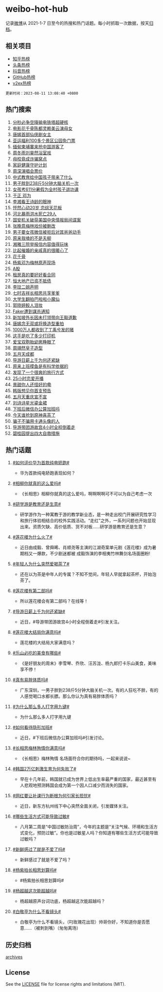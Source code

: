 # weibo-hot-hub

记录[微博](https://www.weibo.com)从 2021-1-7 日至今的热搜和热门话题。每小时抓取一次数据，按天[归档](archives)。

## 相关项目

- [知乎热榜](https://github.com/lonnyzhang423/zhihu-hot-hub)
- [头条热榜](https://github.com/lonnyzhang423/toutiao-hot-hub)
- [抖音热榜](https://github.com/lonnyzhang423/douyin-hot-hub)
- [GitHub热榜](https://github.com/lonnyzhang423/github-hot-hub)
- [v2ex热榜](https://github.com/lonnyzhang423/v2ex-hot-hub)


`更新时间：2023-08-11 13:08:40 +0800`

## 热门搜索

1. [分秒必争空降输电铁塔超硬核](https://m.weibo.cn/search?containerid=100103type%3D1%26t%3D10%26q%3D%23%E5%88%86%E7%A7%92%E5%BF%85%E4%BA%89%E7%A9%BA%E9%99%8D%E8%BE%93%E7%94%B5%E9%93%81%E5%A1%94%E8%B6%85%E7%A1%AC%E6%A0%B8%23&stream_entry_id=51&isnewpage=1&extparam=seat%3D1%26c_type%3D51%26dgr%3D0%26filter_type%3Drealtimehot%26cate%3D10103%26pos%3D0%26stream_entry_id%3D51%26display_time%3D1691730518%26pre_seqid%3D169173051865401969929&luicode=10000011&lfid=106003type%253D25%2526t%253D3%2526disable_hot%253D1%2526filter_type%253Drealtimehot)
1. [电影花千骨陈都灵赖美云演母女](https://m.weibo.cn/search?containerid=100103type%3D1%26t%3D10%26q%3D%23%E7%94%B5%E5%BD%B1%E8%8A%B1%E5%8D%83%E9%AA%A8%E9%99%88%E9%83%BD%E7%81%B5%E8%B5%96%E7%BE%8E%E4%BA%91%E6%BC%94%E6%AF%8D%E5%A5%B3%23&stream_entry_id=31&isnewpage=1&extparam=seat%3D1%26c_type%3D31%26dgr%3D0%26filter_type%3Drealtimehot%26cate%3D5001%26pos%3D0%26realpos%3D1%26band_rank%3D1%26lcate%3D5001%26flag%3D2%26q%3D%2523%25E7%2594%25B5%25E5%25BD%25B1%25E8%258A%25B1%25E5%258D%2583%25E9%25AA%25A8%25E9%2599%2588%25E9%2583%25BD%25E7%2581%25B5%25E8%25B5%2596%25E7%25BE%258E%25E4%25BA%2591%25E6%25BC%2594%25E6%25AF%258D%25E5%25A5%25B3%2523%26stream_entry_id%3D31%26display_time%3D1691730518%26pre_seqid%3D169173051865401969929&luicode=10000011&lfid=106003type%253D25%2526t%253D3%2526disable_hot%253D1%2526filter_type%253Drealtimehot)
1. [唐嫣首部仙侠剧女主](https://m.weibo.cn/search?containerid=100103type%3D1%26t%3D10%26q%3D%23%E5%94%90%E5%AB%A3%E9%A6%96%E9%83%A8%E4%BB%99%E4%BE%A0%E5%89%A7%E5%A5%B3%E4%B8%BB%23&stream_entry_id=31&isnewpage=1&extparam=seat%3D1%26c_type%3D31%26dgr%3D0%26filter_type%3Drealtimehot%26cate%3D5001%26pos%3D1%26realpos%3D2%26band_rank%3D2%26lcate%3D5001%26flag%3D2%26q%3D%2523%25E5%2594%2590%25E5%25AB%25A3%25E9%25A6%2596%25E9%2583%25A8%25E4%25BB%2599%25E4%25BE%25A0%25E5%2589%25A7%25E5%25A5%25B3%25E4%25B8%25BB%2523%26stream_entry_id%3D31%26display_time%3D1691730518%26pre_seqid%3D169173051865401969929&luicode=10000011&lfid=106003type%253D25%2526t%253D3%2526disable_hot%253D1%2526filter_type%253Drealtimehot)
1. [亚运福利100多个景区公园免门票](https://m.weibo.cn/search?containerid=100103type%3D1%26t%3D10%26q%3D%23%E4%BA%9A%E8%BF%90%E7%A6%8F%E5%88%A9100%E5%A4%9A%E4%B8%AA%E6%99%AF%E5%8C%BA%E5%85%AC%E5%9B%AD%E5%85%8D%E9%97%A8%E7%A5%A8%23&stream_entry_id=31&isnewpage=1&extparam=seat%3D1%26c_type%3D31%26dgr%3D0%26filter_type%3Drealtimehot%26cate%3D5001%26pos%3D2%26realpos%3D3%26band_rank%3D3%26lcate%3D5001%26flag%3D0%26q%3D%2523%25E4%25BA%259A%25E8%25BF%2590%25E7%25A6%258F%25E5%2588%25A9100%25E5%25A4%259A%25E4%25B8%25AA%25E6%2599%25AF%25E5%258C%25BA%25E5%2585%25AC%25E5%259B%25AD%25E5%2585%258D%25E9%2597%25A8%25E7%25A5%25A8%2523%26stream_entry_id%3D31%26display_time%3D1691730518%26pre_seqid%3D169173051865401969929&luicode=10000011&lfid=106003type%253D25%2526t%253D3%2526disable_hot%253D1%2526filter_type%253Drealtimehot)
1. [缅甸柬埔寨来抢中国游客了](https://m.weibo.cn/search?containerid=100103type%3D1%26t%3D10%26q%3D%23%E7%BC%85%E7%94%B8%E6%9F%AC%E5%9F%94%E5%AF%A8%E6%9D%A5%E6%8A%A2%E4%B8%AD%E5%9B%BD%E6%B8%B8%E5%AE%A2%E4%BA%86%23&stream_entry_id=31&isnewpage=1&extparam=seat%3D1%26c_type%3D31%26dgr%3D0%26filter_type%3Drealtimehot%26cate%3D5001%26pos%3D3%26realpos%3D4%26band_rank%3D4%26lcate%3D5001%26flag%3D2%26q%3D%2523%25E7%25BC%2585%25E7%2594%25B8%25E6%259F%25AC%25E5%259F%2594%25E5%25AF%25A8%25E6%259D%25A5%25E6%258A%25A2%25E4%25B8%25AD%25E5%259B%25BD%25E6%25B8%25B8%25E5%25AE%25A2%25E4%25BA%2586%2523%26stream_entry_id%3D31%26display_time%3D1691730518%26pre_seqid%3D169173051865401969929&luicode=10000011&lfid=106003type%253D25%2526t%253D3%2526disable_hot%253D1%2526filter_type%253Drealtimehot)
1. [周冬雨刘昊然浴室戏](https://m.weibo.cn/search?containerid=100103type%3D1%26t%3D10%26q%3D%23%E5%91%A8%E5%86%AC%E9%9B%A8%E5%88%98%E6%98%8A%E7%84%B6%E6%B5%B4%E5%AE%A4%E6%88%8F%23&stream_entry_id=31&isnewpage=1&extparam=seat%3D1%26c_type%3D31%26dgr%3D0%26filter_type%3Drealtimehot%26cate%3D5001%26pos%3D4%26realpos%3D5%26band_rank%3D5%26lcate%3D5001%26flag%3D1%26q%3D%2523%25E5%2591%25A8%25E5%2586%25AC%25E9%259B%25A8%25E5%2588%2598%25E6%2598%258A%25E7%2584%25B6%25E6%25B5%25B4%25E5%25AE%25A4%25E6%2588%258F%2523%26stream_entry_id%3D31%26display_time%3D1691730518%26pre_seqid%3D169173051865401969929&luicode=10000011&lfid=106003type%253D25%2526t%253D3%2526disable_hot%253D1%2526filter_type%253Drealtimehot)
1. [母校竟成诈骗窝点](https://m.weibo.cn/search?containerid=100103type%3D1%26t%3D10%26q%3D%23%E6%AF%8D%E6%A0%A1%E7%AB%9F%E6%88%90%E8%AF%88%E9%AA%97%E7%AA%9D%E7%82%B9%23&stream_entry_id=31&isnewpage=1&extparam=seat%3D1%26c_type%3D31%26dgr%3D0%26filter_type%3Drealtimehot%26cate%3D5001%26pos%3D5%26realpos%3D6%26band_rank%3D6%26lcate%3D5001%26flag%3D1%26q%3D%2523%25E6%25AF%258D%25E6%25A0%25A1%25E7%25AB%259F%25E6%2588%2590%25E8%25AF%2588%25E9%25AA%2597%25E7%25AA%259D%25E7%2582%25B9%2523%26stream_entry_id%3D31%26display_time%3D1691730518%26pre_seqid%3D169173051865401969929&luicode=10000011&lfid=106003type%253D25%2526t%253D3%2526disable_hot%253D1%2526filter_type%253Drealtimehot)
1. [家庭健康守护计划](https://m.weibo.cn/search?containerid=100103type%3D1%26t%3D10%26q%3D%23%E5%AE%B6%E5%BA%AD%E5%81%A5%E5%BA%B7%E5%AE%88%E6%8A%A4%E8%AE%A1%E5%88%92%23&stream_entry_id=31&isnewpage=1&extparam=seat%3D1%26c_type%3D31%26dgr%3D0%26filter_type%3Drealtimehot%26adid%3D199022%26pos%3D6%26cate%3D5001%26q%3D%2523%25E5%25AE%25B6%25E5%25BA%25AD%25E5%2581%25A5%25E5%25BA%25B7%25E5%25AE%2588%25E6%258A%25A4%25E8%25AE%25A1%25E5%2588%2592%2523%26band_rank%3D7%26lcate%3D5001%26is_ad_pos%3D1%26stream_entry_id%3D31%26display_time%3D1691730518%26pre_seqid%3D169173051865401969929&luicode=10000011&lfid=106003type%253D25%2526t%253D3%2526disable_hot%253D1%2526filter_type%253Drealtimehot)
1. [周深演唱会票价](https://m.weibo.cn/search?containerid=100103type%3D1%26t%3D10%26q%3D%E5%91%A8%E6%B7%B1%E6%BC%94%E5%94%B1%E4%BC%9A%E7%A5%A8%E4%BB%B7&stream_entry_id=31&isnewpage=1&extparam=seat%3D1%26c_type%3D31%26dgr%3D0%26filter_type%3Drealtimehot%26cate%3D5001%26pos%3D7%26realpos%3D7%26band_rank%3D7%26lcate%3D5001%26flag%3D1%26q%3D%25E5%2591%25A8%25E6%25B7%25B1%25E6%25BC%2594%25E5%2594%25B1%25E4%25BC%259A%25E7%25A5%25A8%25E4%25BB%25B7%26stream_entry_id%3D31%26display_time%3D1691730518%26pre_seqid%3D169173051865401969929&luicode=10000011&lfid=106003type%253D25%2526t%253D3%2526disable_hot%253D1%2526filter_type%253Drealtimehot)
1. [中式教育给中国孩子带来了什么](https://m.weibo.cn/search?containerid=100103type%3D1%26t%3D10%26q%3D%E4%B8%AD%E5%BC%8F%E6%95%99%E8%82%B2%E7%BB%99%E4%B8%AD%E5%9B%BD%E5%AD%A9%E5%AD%90%E5%B8%A6%E6%9D%A5%E4%BA%86%E4%BB%80%E4%B9%88&stream_entry_id=31&isnewpage=1&extparam=seat%3D1%26c_type%3D31%26dgr%3D0%26filter_type%3Drealtimehot%26cate%3D5001%26pos%3D8%26realpos%3D8%26band_rank%3D8%26lcate%3D5001%26flag%3D1%26q%3D%25E4%25B8%25AD%25E5%25BC%258F%25E6%2595%2599%25E8%2582%25B2%25E7%25BB%2599%25E4%25B8%25AD%25E5%259B%25BD%25E5%25AD%25A9%25E5%25AD%2590%25E5%25B8%25A6%25E6%259D%25A5%25E4%25BA%2586%25E4%25BB%2580%25E4%25B9%2588%26stream_entry_id%3D31%26display_time%3D1691730518%26pre_seqid%3D169173051865401969929&luicode=10000011&lfid=106003type%253D25%2526t%253D3%2526disable_hot%253D1%2526filter_type%253Drealtimehot)
1. [男子胖到238斤5分钟大脑关机一次](https://m.weibo.cn/search?containerid=100103type%3D1%26t%3D10%26q%3D%23%E7%94%B7%E5%AD%90%E8%83%96%E5%88%B0238%E6%96%A45%E5%88%86%E9%92%9F%E5%A4%A7%E8%84%91%E5%85%B3%E6%9C%BA%E4%B8%80%E6%AC%A1%23&stream_entry_id=31&isnewpage=1&extparam=seat%3D1%26c_type%3D31%26dgr%3D0%26filter_type%3Drealtimehot%26cate%3D5001%26pos%3D9%26realpos%3D9%26band_rank%3D9%26lcate%3D5001%26flag%3D0%26q%3D%2523%25E7%2594%25B7%25E5%25AD%2590%25E8%2583%2596%25E5%2588%25B0238%25E6%2596%25A45%25E5%2588%2586%25E9%2592%259F%25E5%25A4%25A7%25E8%2584%2591%25E5%2585%25B3%25E6%259C%25BA%25E4%25B8%2580%25E6%25AC%25A1%2523%26stream_entry_id%3D31%26display_time%3D1691730518%26pre_seqid%3D169173051865401969929&luicode=10000011&lfid=106003type%253D25%2526t%253D3%2526disable_hot%253D1%2526filter_type%253Drealtimehot)
1. [女孩考611分暑假为全村孩子讲功课](https://m.weibo.cn/search?containerid=100103type%3D1%26t%3D10%26q%3D%23%E5%A5%B3%E5%AD%A9%E8%80%83611%E5%88%86%E6%9A%91%E5%81%87%E4%B8%BA%E5%85%A8%E6%9D%91%E5%AD%A9%E5%AD%90%E8%AE%B2%E5%8A%9F%E8%AF%BE%23&stream_entry_id=31&isnewpage=1&extparam=seat%3D1%26c_type%3D31%26dgr%3D0%26filter_type%3Drealtimehot%26cate%3D5001%26pos%3D10%26realpos%3D10%26band_rank%3D10%26lcate%3D5001%26flag%3D32768%26q%3D%2523%25E5%25A5%25B3%25E5%25AD%25A9%25E8%2580%2583611%25E5%2588%2586%25E6%259A%2591%25E5%2581%2587%25E4%25B8%25BA%25E5%2585%25A8%25E6%259D%2591%25E5%25AD%25A9%25E5%25AD%2590%25E8%25AE%25B2%25E5%258A%259F%25E8%25AF%25BE%2523%26stream_entry_id%3D31%26display_time%3D1691730518%26pre_seqid%3D169173051865401969929&luicode=10000011&lfid=106003type%253D25%2526t%253D3%2526disable_hot%253D1%2526filter_type%253Drealtimehot)
1. [于正 邓为](https://m.weibo.cn/search?containerid=100103type%3D1%26t%3D10%26q%3D%E4%BA%8E%E6%AD%A3+%E9%82%93%E4%B8%BA&stream_entry_id=31&isnewpage=1&extparam=seat%3D1%26c_type%3D31%26dgr%3D0%26filter_type%3Drealtimehot%26cate%3D5001%26pos%3D11%26realpos%3D11%26band_rank%3D11%26lcate%3D5001%26flag%3D1%26q%3D%25E4%25BA%258E%25E6%25AD%25A3%2520%25E9%2582%2593%25E4%25B8%25BA%26stream_entry_id%3D31%26display_time%3D1691730518%26pre_seqid%3D169173051865401969929&luicode=10000011&lfid=106003type%253D25%2526t%253D3%2526disable_hot%253D1%2526filter_type%253Drealtimehot)
1. [李湘看王诗龄的眼神](https://m.weibo.cn/search?containerid=100103type%3D1%26t%3D10%26q%3D%E6%9D%8E%E6%B9%98%E7%9C%8B%E7%8E%8B%E8%AF%97%E9%BE%84%E7%9A%84%E7%9C%BC%E7%A5%9E&stream_entry_id=31&isnewpage=1&extparam=seat%3D1%26c_type%3D31%26dgr%3D0%26filter_type%3Drealtimehot%26cate%3D5001%26pos%3D12%26realpos%3D12%26band_rank%3D12%26lcate%3D5001%26flag%3D2%26q%3D%25E6%259D%258E%25E6%25B9%2598%25E7%259C%258B%25E7%258E%258B%25E8%25AF%2597%25E9%25BE%2584%25E7%259A%2584%25E7%259C%25BC%25E7%25A5%259E%26stream_entry_id%3D31%26display_time%3D1691730518%26pre_seqid%3D169173051865401969929&luicode=10000011&lfid=106003type%253D25%2526t%253D3%2526disable_hot%253D1%2526filter_type%253Drealtimehot)
1. [怦然心动20岁 恋综天花板](https://m.weibo.cn/search?containerid=100103type%3D1%26t%3D10%26q%3D%E6%80%A6%E7%84%B6%E5%BF%83%E5%8A%A820%E5%B2%81+%E6%81%8B%E7%BB%BC%E5%A4%A9%E8%8A%B1%E6%9D%BF&stream_entry_id=31&isnewpage=1&extparam=seat%3D1%26c_type%3D31%26dgr%3D0%26filter_type%3Drealtimehot%26cate%3D5001%26pos%3D13%26realpos%3D13%26band_rank%3D13%26lcate%3D5001%26flag%3D1%26q%3D%25E6%2580%25A6%25E7%2584%25B6%25E5%25BF%2583%25E5%258A%25A820%25E5%25B2%2581%2520%25E6%2581%258B%25E7%25BB%25BC%25E5%25A4%25A9%25E8%258A%25B1%25E6%259D%25BF%26stream_entry_id%3D31%26display_time%3D1691730518%26pre_seqid%3D169173051865401969929&luicode=10000011&lfid=106003type%253D25%2526t%253D3%2526disable_hot%253D1%2526filter_type%253Drealtimehot)
1. [河北暴雨洪水死亡29人](https://m.weibo.cn/search?containerid=100103type%3D1%26t%3D10%26q%3D%23%E6%B2%B3%E5%8C%97%E6%9A%B4%E9%9B%A8%E6%B4%AA%E6%B0%B4%E6%AD%BB%E4%BA%A129%E4%BA%BA%23&stream_entry_id=31&isnewpage=1&extparam=seat%3D1%26c_type%3D31%26dgr%3D0%26filter_type%3Drealtimehot%26cate%3D5001%26pos%3D14%26realpos%3D14%26band_rank%3D14%26lcate%3D5001%26flag%3D0%26q%3D%2523%25E6%25B2%25B3%25E5%258C%2597%25E6%259A%25B4%25E9%259B%25A8%25E6%25B4%25AA%25E6%25B0%25B4%25E6%25AD%25BB%25E4%25BA%25A129%25E4%25BA%25BA%2523%26stream_entry_id%3D31%26display_time%3D1691730518%26pre_seqid%3D169173051865401969929&luicode=10000011&lfid=106003type%253D25%2526t%253D3%2526disable_hot%253D1%2526filter_type%253Drealtimehot)
1. [国安机关破获美国中央情报局间谍案](https://m.weibo.cn/search?containerid=100103type%3D1%26t%3D10%26q%3D%23%E5%9B%BD%E5%AE%89%E6%9C%BA%E5%85%B3%E7%A0%B4%E8%8E%B7%E7%BE%8E%E5%9B%BD%E4%B8%AD%E5%A4%AE%E6%83%85%E6%8A%A5%E5%B1%80%E9%97%B4%E8%B0%8D%E6%A1%88%23&stream_entry_id=31&isnewpage=1&extparam=seat%3D1%26c_type%3D31%26dgr%3D0%26filter_type%3Drealtimehot%26cate%3D5001%26pos%3D15%26realpos%3D15%26band_rank%3D15%26lcate%3D5001%26flag%3D0%26q%3D%2523%25E5%259B%25BD%25E5%25AE%2589%25E6%259C%25BA%25E5%2585%25B3%25E7%25A0%25B4%25E8%258E%25B7%25E7%25BE%258E%25E5%259B%25BD%25E4%25B8%25AD%25E5%25A4%25AE%25E6%2583%2585%25E6%258A%25A5%25E5%25B1%2580%25E9%2597%25B4%25E8%25B0%258D%25E6%25A1%2588%2523%26stream_entry_id%3D31%26display_time%3D1691730518%26pre_seqid%3D169173051865401969929&luicode=10000011&lfid=106003type%253D25%2526t%253D3%2526disable_hot%253D1%2526filter_type%253Drealtimehot)
1. [张晚意梅林戏份被删改](https://m.weibo.cn/search?containerid=100103type%3D1%26t%3D10%26q%3D%23%E5%BC%A0%E6%99%9A%E6%84%8F%E6%A2%85%E6%9E%97%E6%88%8F%E4%BB%BD%E8%A2%AB%E5%88%A0%E6%94%B9%23&stream_entry_id=31&isnewpage=1&extparam=seat%3D1%26c_type%3D31%26dgr%3D0%26filter_type%3Drealtimehot%26cate%3D5001%26pos%3D16%26realpos%3D16%26band_rank%3D16%26lcate%3D5001%26flag%3D2%26q%3D%2523%25E5%25BC%25A0%25E6%2599%259A%25E6%2584%258F%25E6%25A2%2585%25E6%259E%2597%25E6%2588%258F%25E4%25BB%25BD%25E8%25A2%25AB%25E5%2588%25A0%25E6%2594%25B9%2523%26stream_entry_id%3D31%26display_time%3D1691730518%26pre_seqid%3D169173051865401969929&luicode=10000011&lfid=106003type%253D25%2526t%253D3%2526disable_hot%253D1%2526filter_type%253Drealtimehot)
1. [男子要女孩微信被拒后对其爸爸动手](https://m.weibo.cn/search?containerid=100103type%3D1%26t%3D10%26q%3D%23%E7%94%B7%E5%AD%90%E8%A6%81%E5%A5%B3%E5%AD%A9%E5%BE%AE%E4%BF%A1%E8%A2%AB%E6%8B%92%E5%90%8E%E5%AF%B9%E5%85%B6%E7%88%B8%E7%88%B8%E5%8A%A8%E6%89%8B%23&stream_entry_id=31&isnewpage=1&extparam=seat%3D1%26c_type%3D31%26dgr%3D0%26filter_type%3Drealtimehot%26cate%3D5001%26pos%3D17%26realpos%3D17%26band_rank%3D17%26lcate%3D5001%26flag%3D1%26q%3D%2523%25E7%2594%25B7%25E5%25AD%2590%25E8%25A6%2581%25E5%25A5%25B3%25E5%25AD%25A9%25E5%25BE%25AE%25E4%25BF%25A1%25E8%25A2%25AB%25E6%258B%2592%25E5%2590%258E%25E5%25AF%25B9%25E5%2585%25B6%25E7%2588%25B8%25E7%2588%25B8%25E5%258A%25A8%25E6%2589%258B%2523%26stream_entry_id%3D31%26display_time%3D1691730518%26pre_seqid%3D169173051865401969929&luicode=10000011&lfid=106003type%253D25%2526t%253D3%2526disable_hot%253D1%2526filter_type%253Drealtimehot)
1. [原来我嗑的不是夭柳](https://m.weibo.cn/search?containerid=100103type%3D1%26t%3D10%26q%3D%23%E5%8E%9F%E6%9D%A5%E6%88%91%E5%97%91%E7%9A%84%E4%B8%8D%E6%98%AF%E5%A4%AD%E6%9F%B3%23&stream_entry_id=31&isnewpage=1&extparam=seat%3D1%26c_type%3D31%26dgr%3D0%26filter_type%3Drealtimehot%26cate%3D5001%26pos%3D18%26realpos%3D18%26band_rank%3D18%26lcate%3D5001%26flag%3D1%26q%3D%2523%25E5%258E%259F%25E6%259D%25A5%25E6%2588%2591%25E5%2597%2591%25E7%259A%2584%25E4%25B8%258D%25E6%2598%25AF%25E5%25A4%25AD%25E6%259F%25B3%2523%26stream_entry_id%3D31%26display_time%3D1691730518%26pre_seqid%3D169173051865401969929&luicode=10000011&lfid=106003type%253D25%2526t%253D3%2526disable_hot%253D1%2526filter_type%253Drealtimehot)
1. [湘雅三院举报信内容值得玩味](https://m.weibo.cn/search?containerid=100103type%3D1%26t%3D10%26q%3D%E6%B9%98%E9%9B%85%E4%B8%89%E9%99%A2%E4%B8%BE%E6%8A%A5%E4%BF%A1%E5%86%85%E5%AE%B9%E5%80%BC%E5%BE%97%E7%8E%A9%E5%91%B3&stream_entry_id=31&isnewpage=1&extparam=seat%3D1%26c_type%3D31%26dgr%3D0%26filter_type%3Drealtimehot%26cate%3D5001%26pos%3D19%26realpos%3D19%26band_rank%3D19%26lcate%3D5001%26flag%3D0%26q%3D%25E6%25B9%2598%25E9%259B%2585%25E4%25B8%2589%25E9%2599%25A2%25E4%25B8%25BE%25E6%258A%25A5%25E4%25BF%25A1%25E5%2586%2585%25E5%25AE%25B9%25E5%2580%25BC%25E5%25BE%2597%25E7%258E%25A9%25E5%2591%25B3%26stream_entry_id%3D31%26display_time%3D1691730518%26pre_seqid%3D169173051865401969929&luicode=10000011&lfid=106003type%253D25%2526t%253D3%2526disable_hot%253D1%2526filter_type%253Drealtimehot)
1. [比起催婚的亲戚真的很暖心了](https://m.weibo.cn/search?containerid=100103type%3D1%26t%3D10%26q%3D%E6%AF%94%E8%B5%B7%E5%82%AC%E5%A9%9A%E7%9A%84%E4%BA%B2%E6%88%9A%E7%9C%9F%E7%9A%84%E5%BE%88%E6%9A%96%E5%BF%83%E4%BA%86&stream_entry_id=31&isnewpage=1&extparam=seat%3D1%26c_type%3D31%26dgr%3D0%26filter_type%3Drealtimehot%26cate%3D5001%26pos%3D20%26realpos%3D20%26band_rank%3D20%26lcate%3D5001%26flag%3D1%26q%3D%25E6%25AF%2594%25E8%25B5%25B7%25E5%2582%25AC%25E5%25A9%259A%25E7%259A%2584%25E4%25BA%25B2%25E6%2588%259A%25E7%259C%259F%25E7%259A%2584%25E5%25BE%2588%25E6%259A%2596%25E5%25BF%2583%25E4%25BA%2586%26stream_entry_id%3D31%26display_time%3D1691730518%26pre_seqid%3D169173051865401969929&luicode=10000011&lfid=106003type%253D25%2526t%253D3%2526disable_hot%253D1%2526filter_type%253Drealtimehot)
1. [花千骨](https://m.weibo.cn/search?containerid=100103type%3D1%26t%3D10%26q%3D%E8%8A%B1%E5%8D%83%E9%AA%A8&stream_entry_id=31&isnewpage=1&extparam=seat%3D1%26c_type%3D31%26dgr%3D0%26filter_type%3Drealtimehot%26cate%3D5001%26pos%3D21%26realpos%3D21%26band_rank%3D21%26lcate%3D5001%26flag%3D1%26q%3D%25E8%258A%25B1%25E5%258D%2583%25E9%25AA%25A8%26stream_entry_id%3D31%26display_time%3D1691730518%26pre_seqid%3D169173051865401969929&luicode=10000011&lfid=106003type%253D25%2526t%253D3%2526disable_hot%253D1%2526filter_type%253Drealtimehot)
1. [杨紫邓为梅林原声现场](https://m.weibo.cn/search?containerid=100103type%3D1%26t%3D10%26q%3D%23%E6%9D%A8%E7%B4%AB%E9%82%93%E4%B8%BA%E6%A2%85%E6%9E%97%E5%8E%9F%E5%A3%B0%E7%8E%B0%E5%9C%BA%23&stream_entry_id=31&isnewpage=1&extparam=seat%3D1%26c_type%3D31%26dgr%3D0%26filter_type%3Drealtimehot%26cate%3D5001%26pos%3D22%26realpos%3D22%26band_rank%3D22%26lcate%3D5001%26flag%3D1%26q%3D%2523%25E6%259D%25A8%25E7%25B4%25AB%25E9%2582%2593%25E4%25B8%25BA%25E6%25A2%2585%25E6%259E%2597%25E5%258E%259F%25E5%25A3%25B0%25E7%258E%25B0%25E5%259C%25BA%2523%26stream_entry_id%3D31%26display_time%3D1691730518%26pre_seqid%3D169173051865401969929&luicode=10000011&lfid=106003type%253D25%2526t%253D3%2526disable_hot%253D1%2526filter_type%253Drealtimehot)
1. [A股](https://m.weibo.cn/search?containerid=100103type%3D1%26t%3D10%26q%3DA%E8%82%A1&stream_entry_id=31&isnewpage=1&extparam=seat%3D1%26c_type%3D31%26dgr%3D0%26filter_type%3Drealtimehot%26cate%3D5001%26pos%3D23%26realpos%3D23%26band_rank%3D23%26lcate%3D5001%26flag%3D0%26q%3DA%25E8%2582%25A1%26stream_entry_id%3D31%26display_time%3D1691730518%26pre_seqid%3D169173051865401969929&luicode=10000011&lfid=106003type%253D25%2526t%253D3%2526disable_hot%253D1%2526filter_type%253Drealtimehot)
1. [租房真的要好好看合同](https://m.weibo.cn/search?containerid=100103type%3D1%26t%3D10%26q%3D%E7%A7%9F%E6%88%BF%E7%9C%9F%E7%9A%84%E8%A6%81%E5%A5%BD%E5%A5%BD%E7%9C%8B%E5%90%88%E5%90%8C&stream_entry_id=31&isnewpage=1&extparam=seat%3D1%26c_type%3D31%26dgr%3D0%26filter_type%3Drealtimehot%26cate%3D5001%26pos%3D24%26realpos%3D24%26band_rank%3D24%26lcate%3D5001%26flag%3D1%26q%3D%25E7%25A7%259F%25E6%2588%25BF%25E7%259C%259F%25E7%259A%2584%25E8%25A6%2581%25E5%25A5%25BD%25E5%25A5%25BD%25E7%259C%258B%25E5%2590%2588%25E5%2590%258C%26stream_entry_id%3D31%26display_time%3D1691730518%26pre_seqid%3D169173051865401969929&luicode=10000011&lfid=106003type%253D25%2526t%253D3%2526disable_hot%253D1%2526filter_type%253Drealtimehot)
1. [恒大地产已资不抵债](https://m.weibo.cn/search?containerid=100103type%3D1%26t%3D10%26q%3D%23%E6%81%92%E5%A4%A7%E5%9C%B0%E4%BA%A7%E5%B7%B2%E8%B5%84%E4%B8%8D%E6%8A%B5%E5%80%BA%23&stream_entry_id=31&isnewpage=1&extparam=seat%3D1%26c_type%3D31%26dgr%3D0%26filter_type%3Drealtimehot%26cate%3D5001%26pos%3D25%26realpos%3D25%26band_rank%3D25%26lcate%3D5001%26flag%3D0%26q%3D%2523%25E6%2581%2592%25E5%25A4%25A7%25E5%259C%25B0%25E4%25BA%25A7%25E5%25B7%25B2%25E8%25B5%2584%25E4%25B8%258D%25E6%258A%25B5%25E5%2580%25BA%2523%26stream_entry_id%3D31%26display_time%3D1691730518%26pre_seqid%3D169173051865401969929&luicode=10000011&lfid=106003type%253D25%2526t%253D3%2526disable_hot%253D1%2526filter_type%253Drealtimehot)
1. [李玟二姐声明](https://m.weibo.cn/search?containerid=100103type%3D1%26t%3D10%26q%3D%23%E6%9D%8E%E7%8E%9F%E4%BA%8C%E5%A7%90%E5%A3%B0%E6%98%8E%23&stream_entry_id=31&isnewpage=1&extparam=seat%3D1%26c_type%3D31%26dgr%3D0%26filter_type%3Drealtimehot%26cate%3D5001%26pos%3D26%26realpos%3D26%26band_rank%3D26%26lcate%3D5001%26flag%3D0%26q%3D%2523%25E6%259D%258E%25E7%258E%259F%25E4%25BA%258C%25E5%25A7%2590%25E5%25A3%25B0%25E6%2598%258E%2523%26stream_entry_id%3D31%26display_time%3D1691730518%26pre_seqid%3D169173051865401969929&luicode=10000011&lfid=106003type%253D25%2526t%253D3%2526disable_hot%253D1%2526filter_type%253Drealtimehot)
1. [七时吉祥长相思共享爹爹](https://m.weibo.cn/search?containerid=100103type%3D1%26t%3D10%26q%3D%23%E4%B8%83%E6%97%B6%E5%90%89%E7%A5%A5%E9%95%BF%E7%9B%B8%E6%80%9D%E5%85%B1%E4%BA%AB%E7%88%B9%E7%88%B9%23&stream_entry_id=31&isnewpage=1&extparam=seat%3D1%26c_type%3D31%26dgr%3D0%26filter_type%3Drealtimehot%26cate%3D5001%26pos%3D27%26realpos%3D27%26band_rank%3D27%26lcate%3D5001%26flag%3D1%26q%3D%2523%25E4%25B8%2583%25E6%2597%25B6%25E5%2590%2589%25E7%25A5%25A5%25E9%2595%25BF%25E7%259B%25B8%25E6%2580%259D%25E5%2585%25B1%25E4%25BA%25AB%25E7%2588%25B9%25E7%2588%25B9%2523%26stream_entry_id%3D31%26display_time%3D1691730518%26pre_seqid%3D169173051865401969929&luicode=10000011&lfid=106003type%253D25%2526t%253D3%2526disable_hot%253D1%2526filter_type%253Drealtimehot)
1. [大学生翻拍巴啦啦小魔仙](https://m.weibo.cn/search?containerid=100103type%3D1%26t%3D10%26q%3D%E5%A4%A7%E5%AD%A6%E7%94%9F%E7%BF%BB%E6%8B%8D%E5%B7%B4%E5%95%A6%E5%95%A6%E5%B0%8F%E9%AD%94%E4%BB%99&stream_entry_id=31&isnewpage=1&extparam=seat%3D1%26c_type%3D31%26dgr%3D0%26filter_type%3Drealtimehot%26cate%3D5001%26pos%3D28%26realpos%3D28%26band_rank%3D28%26lcate%3D5001%26flag%3D1%26q%3D%25E5%25A4%25A7%25E5%25AD%25A6%25E7%2594%259F%25E7%25BF%25BB%25E6%258B%258D%25E5%25B7%25B4%25E5%2595%25A6%25E5%2595%25A6%25E5%25B0%258F%25E9%25AD%2594%25E4%25BB%2599%26stream_entry_id%3D31%26display_time%3D1691730518%26pre_seqid%3D169173051865401969929&luicode=10000011&lfid=106003type%253D25%2526t%253D3%2526disable_hot%253D1%2526filter_type%253Drealtimehot)
1. [郭晓婷鲛人泪妆](https://m.weibo.cn/search?containerid=100103type%3D1%26t%3D10%26q%3D%23%E9%83%AD%E6%99%93%E5%A9%B7%E9%B2%9B%E4%BA%BA%E6%B3%AA%E5%A6%86%23&stream_entry_id=31&isnewpage=1&extparam=seat%3D1%26c_type%3D31%26dgr%3D0%26filter_type%3Drealtimehot%26cate%3D5001%26pos%3D29%26realpos%3D29%26band_rank%3D29%26lcate%3D5001%26flag%3D1%26q%3D%2523%25E9%2583%25AD%25E6%2599%2593%25E5%25A9%25B7%25E9%25B2%259B%25E4%25BA%25BA%25E6%25B3%25AA%25E5%25A6%2586%2523%26stream_entry_id%3D31%26display_time%3D1691730518%26pre_seqid%3D169173051865401969929&luicode=10000011&lfid=106003type%253D25%2526t%253D3%2526disable_hot%253D1%2526filter_type%253Drealtimehot)
1. [Faker遭到谋杀通知](https://m.weibo.cn/search?containerid=100103type%3D1%26t%3D10%26q%3D%23Faker%E9%81%AD%E5%88%B0%E8%B0%8B%E6%9D%80%E9%80%9A%E7%9F%A5%23&stream_entry_id=31&isnewpage=1&extparam=seat%3D1%26c_type%3D31%26dgr%3D0%26filter_type%3Drealtimehot%26cate%3D5001%26pos%3D30%26realpos%3D30%26band_rank%3D30%26lcate%3D5001%26flag%3D1%26q%3D%2523Faker%25E9%2581%25AD%25E5%2588%25B0%25E8%25B0%258B%25E6%259D%2580%25E9%2580%259A%25E7%259F%25A5%2523%26stream_entry_id%3D31%26display_time%3D1691730518%26pre_seqid%3D169173051865401969929&luicode=10000011&lfid=106003type%253D25%2526t%253D3%2526disable_hot%253D1%2526filter_type%253Drealtimehot)
1. [新加坡外长因未打领带向王毅道歉](https://m.weibo.cn/search?containerid=100103type%3D1%26t%3D10%26q%3D%23%E6%96%B0%E5%8A%A0%E5%9D%A1%E5%A4%96%E9%95%BF%E5%9B%A0%E6%9C%AA%E6%89%93%E9%A2%86%E5%B8%A6%E5%90%91%E7%8E%8B%E6%AF%85%E9%81%93%E6%AD%89%23&stream_entry_id=31&isnewpage=1&extparam=seat%3D1%26c_type%3D31%26dgr%3D0%26filter_type%3Drealtimehot%26cate%3D5001%26pos%3D31%26realpos%3D31%26band_rank%3D31%26lcate%3D5001%26flag%3D1%26q%3D%2523%25E6%2596%25B0%25E5%258A%25A0%25E5%259D%25A1%25E5%25A4%2596%25E9%2595%25BF%25E5%259B%25A0%25E6%259C%25AA%25E6%2589%2593%25E9%25A2%2586%25E5%25B8%25A6%25E5%2590%2591%25E7%258E%258B%25E6%25AF%2585%25E9%2581%2593%25E6%25AD%2589%2523%26stream_entry_id%3D31%26display_time%3D1691730518%26pre_seqid%3D169173051865401969929&luicode=10000011&lfid=106003type%253D25%2526t%253D3%2526disable_hot%253D1%2526filter_type%253Drealtimehot)
1. [唐嫣念无双或将换造型重拍](https://m.weibo.cn/search?containerid=100103type%3D1%26t%3D10%26q%3D%23%E5%94%90%E5%AB%A3%E5%BF%B5%E6%97%A0%E5%8F%8C%E6%88%96%E5%B0%86%E6%8D%A2%E9%80%A0%E5%9E%8B%E9%87%8D%E6%8B%8D%23&stream_entry_id=31&isnewpage=1&extparam=seat%3D1%26c_type%3D31%26dgr%3D0%26filter_type%3Drealtimehot%26cate%3D5001%26pos%3D32%26realpos%3D32%26band_rank%3D32%26lcate%3D5001%26flag%3D1%26q%3D%2523%25E5%2594%2590%25E5%25AB%25A3%25E5%25BF%25B5%25E6%2597%25A0%25E5%258F%258C%25E6%2588%2596%25E5%25B0%2586%25E6%258D%25A2%25E9%2580%25A0%25E5%259E%258B%25E9%2587%258D%25E6%258B%258D%2523%26stream_entry_id%3D31%26display_time%3D1691730518%26pre_seqid%3D169173051865401969929&luicode=10000011&lfid=106003type%253D25%2526t%253D3%2526disable_hot%253D1%2526filter_type%253Drealtimehot)
1. [1000万人都收到了丁禹兮发的猪](https://m.weibo.cn/search?containerid=100103type%3D1%26t%3D10%26q%3D%231000%E4%B8%87%E4%BA%BA%E9%83%BD%E6%94%B6%E5%88%B0%E4%BA%86%E4%B8%81%E7%A6%B9%E5%85%AE%E5%8F%91%E7%9A%84%E7%8C%AA%23&stream_entry_id=31&isnewpage=1&extparam=seat%3D1%26c_type%3D31%26dgr%3D0%26filter_type%3Drealtimehot%26cate%3D5001%26pos%3D33%26realpos%3D33%26band_rank%3D33%26lcate%3D5001%26flag%3D1%26q%3D%25231000%25E4%25B8%2587%25E4%25BA%25BA%25E9%2583%25BD%25E6%2594%25B6%25E5%2588%25B0%25E4%25BA%2586%25E4%25B8%2581%25E7%25A6%25B9%25E5%2585%25AE%25E5%258F%2591%25E7%259A%2584%25E7%258C%25AA%2523%26stream_entry_id%3D31%26display_time%3D1691730518%26pre_seqid%3D169173051865401969929&luicode=10000011&lfid=106003type%253D25%2526t%253D3%2526disable_hot%253D1%2526filter_type%253Drealtimehot)
1. [这手是吃了多少打印机](https://m.weibo.cn/search?containerid=100103type%3D1%26t%3D10%26q%3D%E8%BF%99%E6%89%8B%E6%98%AF%E5%90%83%E4%BA%86%E5%A4%9A%E5%B0%91%E6%89%93%E5%8D%B0%E6%9C%BA&stream_entry_id=31&isnewpage=1&extparam=seat%3D1%26c_type%3D31%26dgr%3D0%26filter_type%3Drealtimehot%26cate%3D5001%26pos%3D34%26realpos%3D34%26band_rank%3D34%26lcate%3D5001%26flag%3D1%26q%3D%25E8%25BF%2599%25E6%2589%258B%25E6%2598%25AF%25E5%2590%2583%25E4%25BA%2586%25E5%25A4%259A%25E5%25B0%2591%25E6%2589%2593%25E5%258D%25B0%25E6%259C%25BA%26stream_entry_id%3D31%26display_time%3D1691730518%26pre_seqid%3D169173051865401969929&luicode=10000011&lfid=106003type%253D25%2526t%253D3%2526disable_hot%253D1%2526filter_type%253Drealtimehot)
1. [爱宝双胞胎幼崽睁眼了](https://m.weibo.cn/search?containerid=100103type%3D1%26t%3D10%26q%3D%23%E7%88%B1%E5%AE%9D%E5%8F%8C%E8%83%9E%E8%83%8E%E5%B9%BC%E5%B4%BD%E7%9D%81%E7%9C%BC%E4%BA%86%23&stream_entry_id=31&isnewpage=1&extparam=seat%3D1%26c_type%3D31%26dgr%3D0%26filter_type%3Drealtimehot%26cate%3D5001%26pos%3D35%26realpos%3D35%26band_rank%3D35%26lcate%3D5001%26flag%3D32768%26q%3D%2523%25E7%2588%25B1%25E5%25AE%259D%25E5%258F%258C%25E8%2583%259E%25E8%2583%258E%25E5%25B9%25BC%25E5%25B4%25BD%25E7%259D%2581%25E7%259C%25BC%25E4%25BA%2586%2523%26stream_entry_id%3D31%26display_time%3D1691730518%26pre_seqid%3D169173051865401969929&luicode=10000011&lfid=106003type%253D25%2526t%253D3%2526disable_hot%253D1%2526filter_type%253Drealtimehot)
1. [周翊然皇子造型](https://m.weibo.cn/search?containerid=100103type%3D1%26t%3D10%26q%3D%23%E5%91%A8%E7%BF%8A%E7%84%B6%E7%9A%87%E5%AD%90%E9%80%A0%E5%9E%8B%23&stream_entry_id=31&isnewpage=1&extparam=seat%3D1%26c_type%3D31%26dgr%3D0%26filter_type%3Drealtimehot%26cate%3D5001%26pos%3D36%26realpos%3D36%26band_rank%3D36%26lcate%3D5001%26flag%3D1%26q%3D%2523%25E5%2591%25A8%25E7%25BF%258A%25E7%2584%25B6%25E7%259A%2587%25E5%25AD%2590%25E9%2580%25A0%25E5%259E%258B%2523%26stream_entry_id%3D31%26display_time%3D1691730518%26pre_seqid%3D169173051865401969929&luicode=10000011&lfid=106003type%253D25%2526t%253D3%2526disable_hot%253D1%2526filter_type%253Drealtimehot)
1. [五月天成都](https://m.weibo.cn/search?containerid=100103type%3D1%26t%3D10%26q%3D%E4%BA%94%E6%9C%88%E5%A4%A9%E6%88%90%E9%83%BD&stream_entry_id=31&isnewpage=1&extparam=seat%3D1%26c_type%3D31%26dgr%3D0%26filter_type%3Drealtimehot%26cate%3D5001%26pos%3D37%26realpos%3D37%26band_rank%3D37%26lcate%3D5001%26flag%3D0%26q%3D%25E4%25BA%2594%25E6%259C%2588%25E5%25A4%25A9%25E6%2588%2590%25E9%2583%25BD%26stream_entry_id%3D31%26display_time%3D1691730518%26pre_seqid%3D169173051865401969929&luicode=10000011&lfid=106003type%253D25%2526t%253D3%2526disable_hot%253D1%2526filter_type%253Drealtimehot)
1. [导游日薪上千为何还紧缺](https://m.weibo.cn/search?containerid=100103type%3D1%26t%3D10%26q%3D%23%E5%AF%BC%E6%B8%B8%E6%97%A5%E8%96%AA%E4%B8%8A%E5%8D%83%E4%B8%BA%E4%BD%95%E8%BF%98%E7%B4%A7%E7%BC%BA%23&stream_entry_id=31&isnewpage=1&extparam=seat%3D1%26c_type%3D31%26dgr%3D0%26filter_type%3Drealtimehot%26cate%3D5001%26pos%3D38%26realpos%3D38%26band_rank%3D38%26lcate%3D5001%26flag%3D1%26q%3D%2523%25E5%25AF%25BC%25E6%25B8%25B8%25E6%2597%25A5%25E8%2596%25AA%25E4%25B8%258A%25E5%258D%2583%25E4%25B8%25BA%25E4%25BD%2595%25E8%25BF%2598%25E7%25B4%25A7%25E7%25BC%25BA%2523%26stream_entry_id%3D31%26display_time%3D1691730518%26pre_seqid%3D169173051865401969929&luicode=10000011&lfid=106003type%253D25%2526t%253D3%2526disable_hot%253D1%2526filter_type%253Drealtimehot)
1. [原来上班摸鱼是有科学依据的](https://m.weibo.cn/search?containerid=100103type%3D1%26t%3D10%26q%3D%23%E5%8E%9F%E6%9D%A5%E4%B8%8A%E7%8F%AD%E6%91%B8%E9%B1%BC%E6%98%AF%E6%9C%89%E7%A7%91%E5%AD%A6%E4%BE%9D%E6%8D%AE%E7%9A%84%23&stream_entry_id=31&isnewpage=1&extparam=seat%3D1%26c_type%3D31%26dgr%3D0%26filter_type%3Drealtimehot%26cate%3D5001%26pos%3D39%26realpos%3D39%26band_rank%3D39%26lcate%3D5001%26flag%3D0%26q%3D%2523%25E5%258E%259F%25E6%259D%25A5%25E4%25B8%258A%25E7%258F%25AD%25E6%2591%25B8%25E9%25B1%25BC%25E6%2598%25AF%25E6%259C%2589%25E7%25A7%2591%25E5%25AD%25A6%25E4%25BE%259D%25E6%258D%25AE%25E7%259A%2584%2523%26stream_entry_id%3D31%26display_time%3D1691730518%26pre_seqid%3D169173051865401969929&luicode=10000011&lfid=106003type%253D25%2526t%253D3%2526disable_hot%253D1%2526filter_type%253Drealtimehot)
1. [发现了一个很爽的旅行方式](https://m.weibo.cn/search?containerid=100103type%3D1%26t%3D10%26q%3D%E5%8F%91%E7%8E%B0%E4%BA%86%E4%B8%80%E4%B8%AA%E5%BE%88%E7%88%BD%E7%9A%84%E6%97%85%E8%A1%8C%E6%96%B9%E5%BC%8F&stream_entry_id=31&isnewpage=1&extparam=seat%3D1%26c_type%3D31%26dgr%3D0%26filter_type%3Drealtimehot%26cate%3D5001%26pos%3D40%26realpos%3D40%26band_rank%3D40%26lcate%3D5001%26flag%3D1%26q%3D%25E5%258F%2591%25E7%258E%25B0%25E4%25BA%2586%25E4%25B8%2580%25E4%25B8%25AA%25E5%25BE%2588%25E7%2588%25BD%25E7%259A%2584%25E6%2597%2585%25E8%25A1%258C%25E6%2596%25B9%25E5%25BC%258F%26stream_entry_id%3D31%26display_time%3D1691730518%26pre_seqid%3D169173051865401969929&luicode=10000011&lfid=106003type%253D25%2526t%253D3%2526disable_hot%253D1%2526filter_type%253Drealtimehot)
1. [25小时恋爱开播](https://m.weibo.cn/search?containerid=100103type%3D1%26t%3D10%26q%3D%2325%E5%B0%8F%E6%97%B6%E6%81%8B%E7%88%B1%E5%BC%80%E6%92%AD%23&stream_entry_id=31&isnewpage=1&extparam=seat%3D1%26c_type%3D31%26dgr%3D0%26filter_type%3Drealtimehot%26cate%3D5001%26pos%3D41%26realpos%3D41%26band_rank%3D41%26lcate%3D5001%26flag%3D1%26q%3D%252325%25E5%25B0%258F%25E6%2597%25B6%25E6%2581%258B%25E7%2588%25B1%25E5%25BC%2580%25E6%2592%25AD%2523%26stream_entry_id%3D31%26display_time%3D1691730518%26pre_seqid%3D169173051865401969929&luicode=10000011&lfid=106003type%253D25%2526t%253D3%2526disable_hot%253D1%2526filter_type%253Drealtimehot)
1. [景甜你人还怪好的嘞](https://m.weibo.cn/search?containerid=100103type%3D1%26t%3D10%26q%3D%23%E6%99%AF%E7%94%9C%E4%BD%A0%E4%BA%BA%E8%BF%98%E6%80%AA%E5%A5%BD%E7%9A%84%E5%98%9E%23&stream_entry_id=31&isnewpage=1&extparam=seat%3D1%26c_type%3D31%26dgr%3D0%26filter_type%3Drealtimehot%26cate%3D5001%26pos%3D42%26realpos%3D42%26band_rank%3D42%26lcate%3D5001%26flag%3D1%26q%3D%2523%25E6%2599%25AF%25E7%2594%259C%25E4%25BD%25A0%25E4%25BA%25BA%25E8%25BF%2598%25E6%2580%25AA%25E5%25A5%25BD%25E7%259A%2584%25E5%2598%259E%2523%26stream_entry_id%3D31%26display_time%3D1691730518%26pre_seqid%3D169173051865401969929&luicode=10000011&lfid=106003type%253D25%2526t%253D3%2526disable_hot%253D1%2526filter_type%253Drealtimehot)
1. [韩版想见你首支预告](https://m.weibo.cn/search?containerid=100103type%3D1%26t%3D10%26q%3D%23%E9%9F%A9%E7%89%88%E6%83%B3%E8%A7%81%E4%BD%A0%E9%A6%96%E6%94%AF%E9%A2%84%E5%91%8A%23&stream_entry_id=31&isnewpage=1&extparam=seat%3D1%26c_type%3D31%26dgr%3D0%26filter_type%3Drealtimehot%26cate%3D5001%26pos%3D43%26realpos%3D43%26band_rank%3D43%26lcate%3D5001%26flag%3D0%26q%3D%2523%25E9%259F%25A9%25E7%2589%2588%25E6%2583%25B3%25E8%25A7%2581%25E4%25BD%25A0%25E9%25A6%2596%25E6%2594%25AF%25E9%25A2%2584%25E5%2591%258A%2523%26stream_entry_id%3D31%26display_time%3D1691730518%26pre_seqid%3D169173051865401969929&luicode=10000011&lfid=106003type%253D25%2526t%253D3%2526disable_hot%253D1%2526filter_type%253Drealtimehot)
1. [五月天重庆宣不宣](https://m.weibo.cn/search?containerid=100103type%3D1%26t%3D10%26q%3D%E4%BA%94%E6%9C%88%E5%A4%A9%E9%87%8D%E5%BA%86%E5%AE%A3%E4%B8%8D%E5%AE%A3&stream_entry_id=31&isnewpage=1&extparam=seat%3D1%26c_type%3D31%26dgr%3D0%26filter_type%3Drealtimehot%26cate%3D5001%26pos%3D44%26realpos%3D44%26band_rank%3D44%26lcate%3D5001%26flag%3D1%26q%3D%25E4%25BA%2594%25E6%259C%2588%25E5%25A4%25A9%25E9%2587%258D%25E5%25BA%2586%25E5%25AE%25A3%25E4%25B8%258D%25E5%25AE%25A3%26stream_entry_id%3D31%26display_time%3D1691730518%26pre_seqid%3D169173051865401969929&luicode=10000011&lfid=106003type%253D25%2526t%253D3%2526disable_hot%253D1%2526filter_type%253Drealtimehot)
1. [刘诗诗星光鎏金裙](https://m.weibo.cn/search?containerid=100103type%3D1%26t%3D10%26q%3D%23%E5%88%98%E8%AF%97%E8%AF%97%E6%98%9F%E5%85%89%E9%8E%8F%E9%87%91%E8%A3%99%23&stream_entry_id=31&isnewpage=1&extparam=seat%3D1%26c_type%3D31%26dgr%3D0%26filter_type%3Drealtimehot%26cate%3D5001%26pos%3D45%26realpos%3D45%26band_rank%3D45%26lcate%3D5001%26flag%3D0%26q%3D%2523%25E5%2588%2598%25E8%25AF%2597%25E8%25AF%2597%25E6%2598%259F%25E5%2585%2589%25E9%258E%258F%25E9%2587%2591%25E8%25A3%2599%2523%26stream_entry_id%3D31%26display_time%3D1691730518%26pre_seqid%3D169173051865401969929&luicode=10000011&lfid=106003type%253D25%2526t%253D3%2526disable_hot%253D1%2526filter_type%253Drealtimehot)
1. [下班后微信办公算加班吗](https://m.weibo.cn/search?containerid=100103type%3D1%26t%3D10%26q%3D%23%E4%B8%8B%E7%8F%AD%E5%90%8E%E5%BE%AE%E4%BF%A1%E5%8A%9E%E5%85%AC%E7%AE%97%E5%8A%A0%E7%8F%AD%E5%90%97%23&stream_entry_id=31&isnewpage=1&extparam=seat%3D1%26c_type%3D31%26dgr%3D0%26filter_type%3Drealtimehot%26cate%3D5001%26pos%3D46%26realpos%3D46%26band_rank%3D46%26lcate%3D5001%26flag%3D0%26q%3D%2523%25E4%25B8%258B%25E7%258F%25AD%25E5%2590%258E%25E5%25BE%25AE%25E4%25BF%25A1%25E5%258A%259E%25E5%2585%25AC%25E7%25AE%2597%25E5%258A%25A0%25E7%258F%25AD%25E5%2590%2597%2523%26stream_entry_id%3D31%26display_time%3D1691730518%26pre_seqid%3D169173051865401969929&luicode=10000011&lfid=106003type%253D25%2526t%253D3%2526disable_hot%253D1%2526filter_type%253Drealtimehot)
1. [今天谁抢到原神喜茶了](https://m.weibo.cn/search?containerid=100103type%3D1%26t%3D10%26q%3D%23%E4%BB%8A%E5%A4%A9%E8%B0%81%E6%8A%A2%E5%88%B0%E5%8E%9F%E7%A5%9E%E5%96%9C%E8%8C%B6%E4%BA%86%23&stream_entry_id=31&isnewpage=1&extparam=seat%3D1%26c_type%3D31%26dgr%3D0%26filter_type%3Drealtimehot%26adid%3D199222%26realpos%3D47%26pos%3D47%26band_rank%3D47%26q%3D%2523%25E4%25BB%258A%25E5%25A4%25A9%25E8%25B0%2581%25E6%258A%25A2%25E5%2588%25B0%25E5%258E%259F%25E7%25A5%259E%25E5%2596%259C%25E8%258C%25B6%25E4%25BA%2586%2523%26lcate%3D5001%26flag%3D0%26cate%3D5001%26stream_entry_id%3D31%26display_time%3D1691730518%26pre_seqid%3D169173051865401969929&luicode=10000011&lfid=106003type%253D25%2526t%253D3%2526disable_hot%253D1%2526filter_type%253Drealtimehot)
1. [骗子不骗用卡通头像的人](https://m.weibo.cn/search?containerid=100103type%3D1%26t%3D10%26q%3D%23%E9%AA%97%E5%AD%90%E4%B8%8D%E9%AA%97%E7%94%A8%E5%8D%A1%E9%80%9A%E5%A4%B4%E5%83%8F%E7%9A%84%E4%BA%BA%23&stream_entry_id=31&isnewpage=1&extparam=seat%3D1%26c_type%3D31%26dgr%3D0%26filter_type%3Drealtimehot%26cate%3D5001%26pos%3D48%26realpos%3D48%26band_rank%3D48%26lcate%3D5001%26flag%3D0%26q%3D%2523%25E9%25AA%2597%25E5%25AD%2590%25E4%25B8%258D%25E9%25AA%2597%25E7%2594%25A8%25E5%258D%25A1%25E9%2580%259A%25E5%25A4%25B4%25E5%2583%258F%25E7%259A%2584%25E4%25BA%25BA%2523%26stream_entry_id%3D31%26display_time%3D1691730518%26pre_seqid%3D169173051865401969929&luicode=10000011&lfid=106003type%253D25%2526t%253D3%2526disable_hot%253D1%2526filter_type%253Drealtimehot)
1. [导游带团游故宫4小时全程倒着走](https://m.weibo.cn/search?containerid=100103type%3D1%26t%3D10%26q%3D%23%E5%AF%BC%E6%B8%B8%E5%B8%A6%E5%9B%A2%E6%B8%B8%E6%95%85%E5%AE%AB4%E5%B0%8F%E6%97%B6%E5%85%A8%E7%A8%8B%E5%80%92%E7%9D%80%E8%B5%B0%23&stream_entry_id=31&isnewpage=1&extparam=seat%3D1%26c_type%3D31%26dgr%3D0%26filter_type%3Drealtimehot%26cate%3D5001%26pos%3D49%26realpos%3D49%26band_rank%3D49%26lcate%3D5001%26flag%3D0%26q%3D%2523%25E5%25AF%25BC%25E6%25B8%25B8%25E5%25B8%25A6%25E5%259B%25A2%25E6%25B8%25B8%25E6%2595%2585%25E5%25AE%25AB4%25E5%25B0%258F%25E6%2597%25B6%25E5%2585%25A8%25E7%25A8%258B%25E5%2580%2592%25E7%259D%2580%25E8%25B5%25B0%2523%26stream_entry_id%3D31%26display_time%3D1691730518%26pre_seqid%3D169173051865401969929&luicode=10000011&lfid=106003type%253D25%2526t%253D3%2526disable_hot%253D1%2526filter_type%253Drealtimehot)
1. [碧桂园提出四大自救措施](https://m.weibo.cn/search?containerid=100103type%3D1%26t%3D10%26q%3D%23%E7%A2%A7%E6%A1%82%E5%9B%AD%E6%8F%90%E5%87%BA%E5%9B%9B%E5%A4%A7%E8%87%AA%E6%95%91%E6%8E%AA%E6%96%BD%23&stream_entry_id=31&isnewpage=1&extparam=seat%3D1%26c_type%3D31%26dgr%3D0%26filter_type%3Drealtimehot%26cate%3D5001%26pos%3D50%26realpos%3D50%26band_rank%3D50%26lcate%3D5001%26flag%3D0%26q%3D%2523%25E7%25A2%25A7%25E6%25A1%2582%25E5%259B%25AD%25E6%258F%2590%25E5%2587%25BA%25E5%259B%259B%25E5%25A4%25A7%25E8%2587%25AA%25E6%2595%2591%25E6%258E%25AA%25E6%2596%25BD%2523%26stream_entry_id%3D31%26display_time%3D1691730518%26pre_seqid%3D169173051865401969929&luicode=10000011&lfid=106003type%253D25%2526t%253D3%2526disable_hot%253D1%2526filter_type%253Drealtimehot)

## 热门话题

1. [#如何评价华为首款纯电轿跑#](https://m.weibo.cn/search?containerid=231522type%3D1%26t%3D10%26q%3D%23%E5%A6%82%E4%BD%95%E8%AF%84%E4%BB%B7%E5%8D%8E%E4%B8%BA%E9%A6%96%E6%AC%BE%E7%BA%AF%E7%94%B5%E8%BD%BF%E8%B7%91%23&stream_entry_id=128&isnewpage=1&extparam=seat%3D1%26c_type%3D128%26dgr%3D0%26pos%3D1-0-0%26cate%3D5004%26lcate%3D5004%26unitid%3D1691719653521%26display_time%3D1691730520%26pre_seqid%3D169173052040803267623&luicode=10000011&lfid=231648_-_4)
    - 华为首款纯电轿跑表现如何？

1. [#相柳你就真的这么爱吗#](https://m.weibo.cn/search?containerid=231522type%3D1%26t%3D10%26q%3D%23%E7%9B%B8%E6%9F%B3%E4%BD%A0%E5%B0%B1%E7%9C%9F%E7%9A%84%E8%BF%99%E4%B9%88%E7%88%B1%E5%90%97%23&stream_entry_id=128&isnewpage=1&extparam=seat%3D1%26c_type%3D128%26dgr%3D0%26pos%3D1-0-1%26cate%3D5004%26lcate%3D5004%26unitid%3D1691713946005%26display_time%3D1691730520%26pre_seqid%3D169173052040803267623&luicode=10000011&lfid=231648_-_4)
    - 《长相思》相柳你就真的这么爱吗，啊啊啊啊可不可以为自己考虑一次

1. [#研学游是教育还是生意#](https://m.weibo.cn/search?containerid=231522type%3D1%26t%3D10%26q%3D%23%E7%A0%94%E5%AD%A6%E6%B8%B8%E6%98%AF%E6%95%99%E8%82%B2%E8%BF%98%E6%98%AF%E7%94%9F%E6%84%8F%23&stream_entry_id=128&isnewpage=1&extparam=seat%3D1%26c_type%3D128%26dgr%3D0%26pos%3D1-0-2%26cate%3D5004%26lcate%3D5004%26unitid%3D1691644985836%26display_time%3D1691730520%26pre_seqid%3D169173052040803267623&luicode=10000011&lfid=231648_-_4)
    - 研学游作为一种寓教于游的教学新业态，是一种走出校门开展研究性学习和旅行体验相结合的校外实践活动。“走红”之外，一系列问题也开始显现出来。资质欠缺、高价低质、货不对板......研学游是教育还是生意？

1. [#莲花楼为什么火了#](https://m.weibo.cn/search?containerid=231522type%3D1%26t%3D10%26q%3D%23%E8%8E%B2%E8%8A%B1%E6%A5%BC%E4%B8%BA%E4%BB%80%E4%B9%88%E7%81%AB%E4%BA%86%23&stream_entry_id=128&isnewpage=1&extparam=seat%3D1%26c_type%3D128%26dgr%3D0%26pos%3D1-0-3%26cate%3D5004%26lcate%3D5004%26unitid%3D1691665053045%26display_time%3D1691730520%26pre_seqid%3D169173052040803267623&luicode=10000011&lfid=231648_-_4)
    - 近日由成毅、曾舜晞、肖顺尧等主演的江湖奇案单元剧《莲花楼》成为暑期档又一爆款，不少剧迷都被 成毅饰演的李相夷竹林舞剑名场面圈粉!

1. [#年轻人为什么突然爱喝茶了#](https://m.weibo.cn/search?containerid=231522type%3D1%26t%3D10%26q%3D%23%E5%B9%B4%E8%BD%BB%E4%BA%BA%E4%B8%BA%E4%BB%80%E4%B9%88%E7%AA%81%E7%84%B6%E7%88%B1%E5%96%9D%E8%8C%B6%E4%BA%86%23&stream_entry_id=128&isnewpage=1&extparam=seat%3D1%26c_type%3D128%26dgr%3D0%26pos%3D1-0-4%26cate%3D5004%26lcate%3D5004%26unitid%3D1691717560357%26display_time%3D1691730520%26pre_seqid%3D169173052040803267623&luicode=10000011&lfid=231648_-_4)
    - 还在以为茶是中年人的专属？不知不觉间，年轻人早就拿起茶杯，开始泡茶了。

1. [#莲花楼有第二部吗#](https://m.weibo.cn/search?containerid=231522type%3D1%26t%3D10%26q%3D%23%E8%8E%B2%E8%8A%B1%E6%A5%BC%E6%9C%89%E7%AC%AC%E4%BA%8C%E9%83%A8%E5%90%97%23&stream_entry_id=128&isnewpage=1&extparam=seat%3D1%26c_type%3D128%26dgr%3D0%26pos%3D1-0-5%26cate%3D5004%26lcate%3D5004%26unitid%3D1691634159852%26display_time%3D1691730520%26pre_seqid%3D169173052040803267623&luicode=10000011&lfid=231648_-_4)
    - 所以莲花楼会有第二部吗？在线等！ ​​​

1. [#导游日薪上千为何还紧缺#](https://m.weibo.cn/search?containerid=231522type%3D1%26t%3D10%26q%3D%23%E5%AF%BC%E6%B8%B8%E6%97%A5%E8%96%AA%E4%B8%8A%E5%8D%83%E4%B8%BA%E4%BD%95%E8%BF%98%E7%B4%A7%E7%BC%BA%23&stream_entry_id=128&isnewpage=1&extparam=seat%3D1%26c_type%3D128%26dgr%3D0%26pos%3D1-0-6%26cate%3D5004%26lcate%3D5004%26unitid%3D1691726852710%26display_time%3D1691730520%26pre_seqid%3D169173052040803267623&luicode=10000011&lfid=231648_-_4)
    - 近日，#导游带团游故宫4小时全程倒着走#引发关注。

1. [#莲花楼大结局你满意吗#](https://m.weibo.cn/search?containerid=231522type%3D1%26t%3D10%26q%3D%23%E8%8E%B2%E8%8A%B1%E6%A5%BC%E5%A4%A7%E7%BB%93%E5%B1%80%E4%BD%A0%E6%BB%A1%E6%84%8F%E5%90%97%23&stream_entry_id=128&isnewpage=1&extparam=seat%3D1%26c_type%3D128%26dgr%3D0%26pos%3D1-0-7%26cate%3D5004%26lcate%3D5004%26unitid%3D1691589545342%26display_time%3D1691730520%26pre_seqid%3D169173052040803267623&luicode=10000011&lfid=231648_-_4)
    - 莲花楼的大结局大家满意吗？

1. [#乐山必吃的美食有哪些#](https://m.weibo.cn/search?containerid=231522type%3D1%26t%3D10%26q%3D%23%E4%B9%90%E5%B1%B1%E5%BF%85%E5%90%83%E7%9A%84%E7%BE%8E%E9%A3%9F%E6%9C%89%E5%93%AA%E4%BA%9B%23&stream_entry_id=128&isnewpage=1&extparam=seat%3D1%26c_type%3D128%26dgr%3D0%26pos%3D1-0-8%26cate%3D5004%26lcate%3D5004%26unitid%3D1691728052003%26display_time%3D1691730520%26pre_seqid%3D169173052040803267623&luicode=10000011&lfid=231648_-_4)
    - 《是好朋友的周末》李雪琴、乔欣、汪苏泷、杨九郎打卡乐山美食，美味享不停！

1. [#真有易胖体质吗#](https://m.weibo.cn/search?containerid=231522type%3D1%26t%3D10%26q%3D%23%E7%9C%9F%E6%9C%89%E6%98%93%E8%83%96%E4%BD%93%E8%B4%A8%E5%90%97%23&stream_entry_id=128&isnewpage=1&extparam=seat%3D1%26c_type%3D128%26dgr%3D0%26pos%3D1-0-9%26cate%3D5004%26lcate%3D5004%26unitid%3D1691726588386%26display_time%3D1691730520%26pre_seqid%3D169173052040803267623&luicode=10000011&lfid=231648_-_4)
    - 广东深圳，一男子胖到238斤5分钟大脑关机一次。有的人狂吃不胖，有的人感觉喝口水都长膘。那么你认为真有易胖体质吗？

1. [#为什么那么多人打字用九键#](https://m.weibo.cn/search?containerid=231522type%3D1%26t%3D10%26q%3D%23%E4%B8%BA%E4%BB%80%E4%B9%88%E9%82%A3%E4%B9%88%E5%A4%9A%E4%BA%BA%E6%89%93%E5%AD%97%E7%94%A8%E4%B9%9D%E9%94%AE%23&stream_entry_id=128&isnewpage=1&extparam=seat%3D1%26c_type%3D128%26dgr%3D0%26pos%3D1-0-10%26cate%3D5004%26lcate%3D5004%26unitid%3D1691727481971%26display_time%3D1691730520%26pre_seqid%3D169173052040803267623&luicode=10000011&lfid=231648_-_4)
    - 为什么那么多人打字用九键

1. [#如何看待隐形加班#](https://m.weibo.cn/search?containerid=231522type%3D1%26t%3D10%26q%3D%23%E5%A6%82%E4%BD%95%E7%9C%8B%E5%BE%85%E9%9A%90%E5%BD%A2%E5%8A%A0%E7%8F%AD%23&stream_entry_id=128&isnewpage=1&extparam=seat%3D1%26c_type%3D128%26dgr%3D0%26pos%3D1-0-11%26cate%3D5004%26lcate%3D5004%26unitid%3D1691725358571%26display_time%3D1691730520%26pre_seqid%3D169173052040803267623&luicode=10000011&lfid=231648_-_4)
    - 近日，#下班后微信办公算加班吗#引发讨论。

1. [#长相思梅林殉情你满意吗#](https://m.weibo.cn/search?containerid=231522type%3D1%26t%3D10%26q%3D%23%E9%95%BF%E7%9B%B8%E6%80%9D%E6%A2%85%E6%9E%97%E6%AE%89%E6%83%85%E4%BD%A0%E6%BB%A1%E6%84%8F%E5%90%97%23&stream_entry_id=128&isnewpage=1&extparam=seat%3D1%26c_type%3D128%26dgr%3D0%26pos%3D1-0-12%26cate%3D5004%26lcate%3D5004%26unitid%3D1691676246555%26display_time%3D1691730520%26pre_seqid%3D169173052040803267623&luicode=10000011&lfid=231648_-_4)
    - 《长相思》梅林殉情 名场面符合你的期待吗，一起来说说~

1. [#韩国2万亿刺激生育为何失败了#](https://m.weibo.cn/search?containerid=231522type%3D1%26t%3D10%26q%3D%23%E9%9F%A9%E5%9B%BD2%E4%B8%87%E4%BA%BF%E5%88%BA%E6%BF%80%E7%94%9F%E8%82%B2%E4%B8%BA%E4%BD%95%E5%A4%B1%E8%B4%A5%E4%BA%86%23&stream_entry_id=128&isnewpage=1&extparam=seat%3D1%26c_type%3D128%26dgr%3D0%26pos%3D1-0-13%26cate%3D5004%26lcate%3D5004%26unitid%3D1691727769237%26display_time%3D1691730520%26pre_seqid%3D169173052040803267623&luicode=10000011&lfid=231648_-_4)
    - 早在十几年前，韩国就已成为世界上低出生率最严重的国家，最近甚至有人悲观地预测韩国会成为第一个因人口减少而消失的国家。

1. [#网红要让补课行为断根为何引家长担忧#](https://m.weibo.cn/search?containerid=231522type%3D1%26t%3D10%26q%3D%23%E7%BD%91%E7%BA%A2%E8%A6%81%E8%AE%A9%E8%A1%A5%E8%AF%BE%E8%A1%8C%E4%B8%BA%E6%96%AD%E6%A0%B9%E4%B8%BA%E4%BD%95%E5%BC%95%E5%AE%B6%E9%95%BF%E6%8B%85%E5%BF%A7%23&stream_entry_id=128&isnewpage=1&extparam=seat%3D1%26c_type%3D128%26dgr%3D0%26pos%3D1-0-14%26cate%3D5004%26lcate%3D5004%26unitid%3D1691715143431%26display_time%3D1691730520%26pre_seqid%3D169173052040803267623&luicode=10000011&lfid=231648_-_4)
    - 近日，新东方杭州线下中心突然全面关闭，引发媒体关注。

1. [#哪些生活方式可能导致过敏#](https://m.weibo.cn/search?containerid=231522type%3D1%26t%3D10%26q%3D%23%E5%93%AA%E4%BA%9B%E7%94%9F%E6%B4%BB%E6%96%B9%E5%BC%8F%E5%8F%AF%E8%83%BD%E5%AF%BC%E8%87%B4%E8%BF%87%E6%95%8F%23&stream_entry_id=128&isnewpage=1&extparam=seat%3D1%26c_type%3D128%26dgr%3D0%26pos%3D1-0-15%26cate%3D5004%26lcate%3D5004%26unitid%3D1691649190173%26display_time%3D1691730520%26pre_seqid%3D169173052040803267623&luicode=10000011&lfid=231648_-_4)
    - 八月第二周是“中国过敏防治周”，今年的主题是“关注气候、环境和生活方式变化，预防过敏”。你也是过敏星人吗？你知道有哪些生活方式可能导致过敏吗？

1. [#新鲜感过了就是不爱了吗#](https://m.weibo.cn/search?containerid=231522type%3D1%26t%3D10%26q%3D%23%E6%96%B0%E9%B2%9C%E6%84%9F%E8%BF%87%E4%BA%86%E5%B0%B1%E6%98%AF%E4%B8%8D%E7%88%B1%E4%BA%86%E5%90%97%23&stream_entry_id=128&isnewpage=1&extparam=seat%3D1%26c_type%3D128%26dgr%3D0%26pos%3D1-0-16%26cate%3D5004%26lcate%3D5004%26unitid%3D1691709737530%26display_time%3D1691730520%26pre_seqid%3D169173052040803267623&luicode=10000011&lfid=231648_-_4)
    - 新鲜感过了就是不爱了吗？

1. [#杨紫拍长相思划算吗#](https://m.weibo.cn/search?containerid=231522type%3D1%26t%3D10%26q%3D%23%E6%9D%A8%E7%B4%AB%E6%8B%8D%E9%95%BF%E7%9B%B8%E6%80%9D%E5%88%92%E7%AE%97%E5%90%97%23&stream_entry_id=128&isnewpage=1&extparam=seat%3D1%26c_type%3D128%26dgr%3D0%26pos%3D1-0-17%26cate%3D5004%26lcate%3D5004%26unitid%3D1691657280575%26display_time%3D1691730520%26pre_seqid%3D169173052040803267623&luicode=10000011&lfid=231648_-_4)
    - #杨紫拍长相思划算吗#

1. [#杨超越这次能超越吗#](https://m.weibo.cn/search?containerid=231522type%3D1%26t%3D10%26q%3D%23%E6%9D%A8%E8%B6%85%E8%B6%8A%E8%BF%99%E6%AC%A1%E8%83%BD%E8%B6%85%E8%B6%8A%E5%90%97%23&stream_entry_id=128&isnewpage=1&extparam=seat%3D1%26c_type%3D128%26dgr%3D0%26pos%3D1-0-18%26cate%3D5004%26lcate%3D5004%26unitid%3D1691644082182%26display_time%3D1691730520%26pre_seqid%3D169173052040803267623&luicode=10000011&lfid=231648_-_4)
    - 杨超越原声台词功底，杨超越这次能超越吗？

1. [#白敬亭为什么不看镜头#](https://m.weibo.cn/search?containerid=231522type%3D1%26t%3D10%26q%3D%23%E7%99%BD%E6%95%AC%E4%BA%AD%E4%B8%BA%E4%BB%80%E4%B9%88%E4%B8%8D%E7%9C%8B%E9%95%9C%E5%A4%B4%23&stream_entry_id=128&isnewpage=1&extparam=seat%3D1%26c_type%3D128%26dgr%3D0%26pos%3D1-0-19%26cate%3D5004%26lcate%3D5004%26unitid%3D1691587110072%26display_time%3D1691730520%26pre_seqid%3D169173052040803267623&luicode=10000011&lfid=231648_-_4)
    - 白敬亭为什么不看镜头，（叼玫瑰花出现）帅哥你好，不知道你是否愿意……（被刺到嘴）（匆匆离场） ​​​


## 历史归档

[archives](archives)

## License

See the [LICENSE](LICENSE) file for license rights and limitations (MIT).
